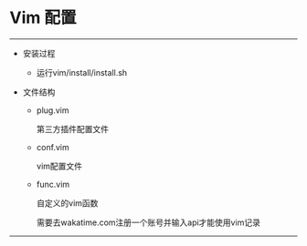 # Vim 配置
----

* 安装过程

    * 运行vim/install/install.sh

* 文件结构

    * plug.vim

        第三方插件配置文件

    * conf.vim

        vim配置文件

    * func.vim

        自定义的vim函数

        需要去wakatime.com注册一个账号并输入api才能使用vim记录

----

